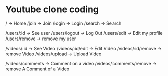 # Youtube clone coding

/ -> Home
/join -> Join
/login -> Login
/search -> Search

/users/:id -> See user
/users/logout -> Log Out
/users/edit -> Edit my profile
/users/remove -> remove my user

/videos/:id -> See Video
/videos/:id/edit -> Edit Video
/videos/:id/remove -> remove Video
/videos/upload -> Upload Video

/videos/comments -> Comment on a video
/videos/comments/remove -> remove A Comment of a Video
